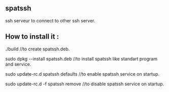 ## spatssh
ssh serveur to connect to other ssh server.

## How to install it :
./build //to create spatssh.deb.

sudo dpkg --install spatssh.deb //to install spatssh like standart program and service.

sudo update-rc.d spatssh defaults //to enable spatssh service on startup.

sudo update-rc.d -f spatssh remove //to disable spatssh service on startup.
